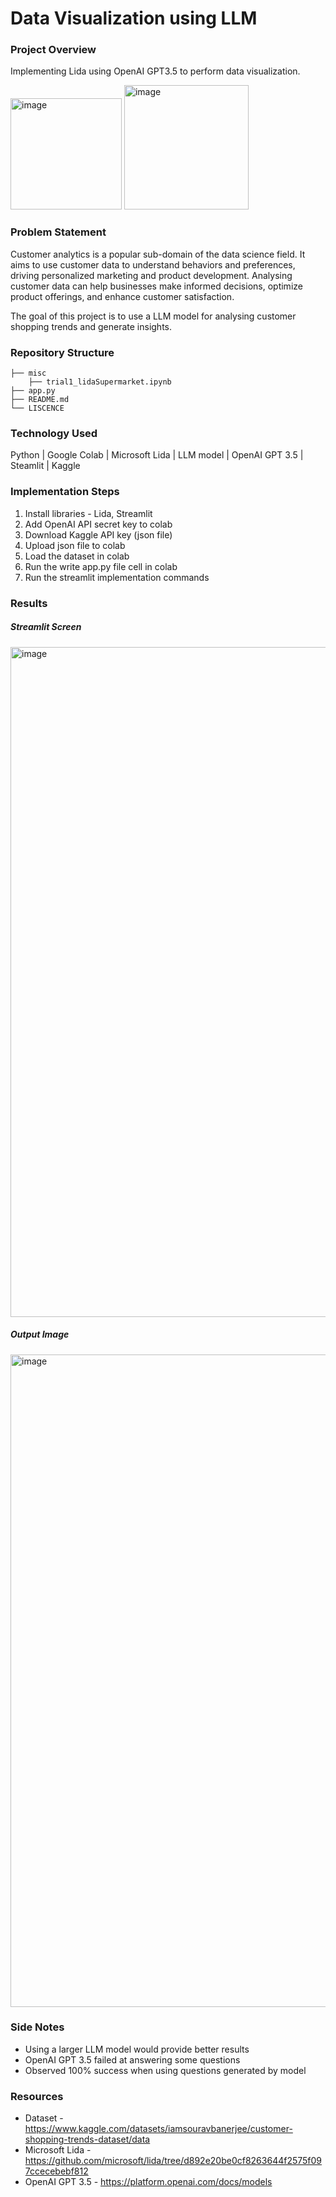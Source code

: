 # Data Visualization using LLM

### Project Overview
Implementing Lida using OpenAI GPT3.5 to perform data visualization.

<img width="178" alt="image" src="https://github.com/user-attachments/assets/23f8148d-95a1-47f8-93a0-c207d604acb5">   <img width="199" alt="image" src="https://github.com/user-attachments/assets/65d5706c-ab16-4130-8909-a4fb37f2b8a1">


### Problem Statement
Customer analytics is a popular sub-domain of the data science field. It aims to use customer data to understand behaviors and preferences, driving personalized marketing and product development. Analysing customer data can help businesses make informed decisions, optimize product offerings, and enhance customer satisfaction.

The goal of this project is to use a LLM model for analysing customer shopping trends and generate insights.

### Repository Structure

```
├── misc
    ├── trial1_lidaSupermarket.ipynb
├── app.py
├── README.md
└── LISCENCE
```

### Technology Used
Python | Google Colab | Microsoft Lida | LLM model | OpenAI GPT 3.5 | Steamlit | Kaggle


### Implementation Steps
1. Install libraries - Lida, Streamlit
2. Add OpenAI API secret key to colab
3. Download Kaggle API key (json file)
4. Upload json file to colab
5. Load the dataset in colab
6. Run the write app.py file cell in colab
7. Run the streamlit implementation commands
   
### Results

##### Streamlit Screen
<img width="1072" alt="image" src="https://github.com/user-attachments/assets/a28e47b4-82ba-4831-a7fd-04c84c17634c">

##### Output Image

<img width="1044" alt="image" src="https://github.com/user-attachments/assets/c04c2247-8797-4e09-8324-5e5ccc2a27ce">

### Side Notes
- Using a larger LLM model would provide better results
- OpenAI GPT 3.5 failed at answering some questions
- Observed 100% success when using questions generated by model

### Resources
* Dataset - https://www.kaggle.com/datasets/iamsouravbanerjee/customer-shopping-trends-dataset/data
* Microsoft Lida - https://github.com/microsoft/lida/tree/d892e20be0cf8263644f2575f097ccecebebf812
* OpenAI GPT 3.5 - https://platform.openai.com/docs/models
